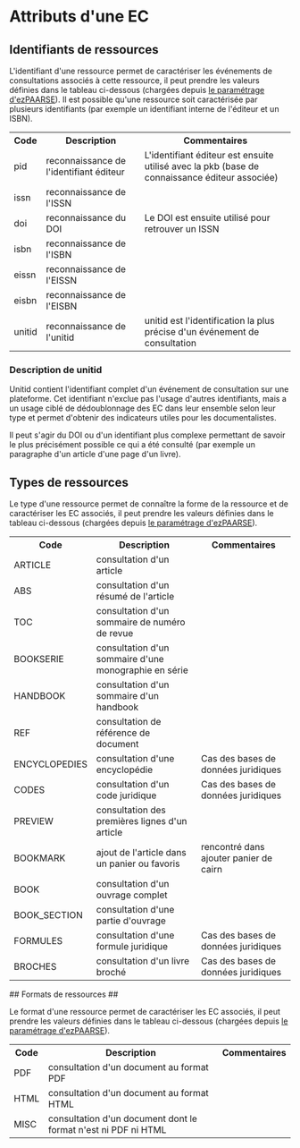 # Attributs d'une EC #

## Identifiants de ressources ##

L'identifiant d'une ressource permet de caractériser les événements de consultations associés à cette ressource, il peut prendre les valeurs définies dans le tableau ci-dessous (chargées depuis [le paramétrage d'ezPAARSE](https://github.com/ezpaarse-project/ezpaarse/blob/master/platforms/rid.json)). Il est possible qu'une ressource soit caractérisée par plusieurs identifiants (par exemple un identifiant interne de l'éditeur et un ISBN).

<table>
  <tr><th>Code</th><th>Description</th><th>Commentaires</th></tr>
  <tr><td>pid</td><td>reconnaissance de l'identifiant éditeur</td><td>L'identifiant éditeur est ensuite utilisé avec la pkb (base de connaissance éditeur associée)</td></tr>
  <tr><td>issn</td><td>reconnaissance de l'ISSN</td><td></td></tr>
  <tr><td>doi</td><td>reconnaissance du DOI</td><td>Le DOI est ensuite utilisé pour retrouver un ISSN</td></tr>
  <tr><td>isbn</td><td>reconnaissance de l'ISBN</td><td></td></tr>
  <tr><td>eissn</td><td>reconnaissance de l'EISSN</td><td></td></tr>
  <tr><td>eisbn</td><td>reconnaissance de l'EISBN</td><td></td></tr>
  <tr><td>unitid</td><td>reconnaissance de l'unitid</td><td>unitid est l'identification la plus précise d'un événement de consultation</td></tr>
</table>

### Description de unitid ###

Unitid contient l'identifiant complet d'un événement de consultation sur une plateforme. Cet identifiant n'exclue pas l'usage d'autres identifiants, mais a un usage ciblé de dédoublonnage des EC dans leur ensemble selon leur type et permet d'obtenir des indicateurs utiles pour les documentalistes.

Il peut s'agir du DOI ou d'un identifiant plus complexe permettant de savoir le plus précisément possible ce qui a été consulté (par exemple un paragraphe d'un article d'une page d'un livre).

## Types de ressources ##

Le type d'une ressource permet de connaître la forme de la ressource et de caractériser les EC associés, il peut prendre les valeurs définies dans le tableau ci-dessous (chargées depuis [le paramétrage d'ezPAARSE](https://github.com/ezpaarse-project/ezpaarse/blob/master/platforms/rtype.json)).

<table>
  <tr><th>Code</th><th>Description</th><th>Commentaires</th></tr>
  <tr><td>ARTICLE</td><td>consultation d'un article</td><td></td></tr>
  <tr><td>ABS</td><td>consultation d'un résumé de l'article</td><td></td></tr>
  <tr><td>TOC</td><td>consultation d'un sommaire de numéro de revue</td><td></td></tr>
  <tr><td>BOOKSERIE</td><td>consultation d'un sommaire d'une monographie en série</td><td></td></tr>
  <tr><td>HANDBOOK</td><td>consultation d'un sommaire d'un handbook</td><td></td></tr>
  <tr><td>REF</td><td>consultation de référence de document</td><td></td></tr>
  <tr><td>ENCYCLOPEDIES</td><td>consultation d'une encyclopédie</td><td>Cas des bases de données juridiques</td></tr>
  <tr><td>CODES</td><td>consultation d'un code juridique</td><td>Cas des bases de données juridiques</td></tr>
  <tr><td>PREVIEW</td><td>consultation des premières lignes d'un article</td><td></td></tr>
  <tr><td>BOOKMARK</td><td>ajout de l'article dans un panier ou favoris</td><td>rencontré dans ajouter panier de cairn</td></tr>
  <tr><td>BOOK</td><td>consultation d'un ouvrage complet</td><td></td></tr>
  <tr><td>BOOK_SECTION</td><td>consultation d'une partie d'ouvrage</td><td></td></tr>
  <tr><td>FORMULES</td><td>consultation d'une formule juridique</td><td>Cas des bases de données juridiques</td></tr>
  <tr><td>BROCHES</td><td>consultation d'un livre broché</td><td>Cas des bases de données juridiques</td></tr>
</table>

## Formats de ressources ##

Le format d'une ressource permet de caractériser les EC associés, il peut prendre les valeurs définies dans le tableau ci-dessous (chargées depuis [le paramétrage d'ezPAARSE](https://github.com/ezpaarse-project/ezpaarse/blob/master/platforms/mime.json)).

<table>
  <tr><th>Code</th><th>Description</th><th>Commentaires</th></tr>
  <tr><td>PDF</td><td>consultation d'un document au format PDF</td><td></td></tr>
  <tr><td>HTML</td><td>consultation d'un document au format HTML</td><td></td></tr>
  <tr><td>MISC</td><td>consultation d'un document dont le format n'est ni PDF ni HTML</td><td></td></tr>
</table>